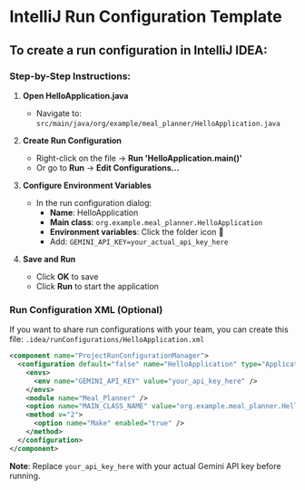 # IntelliJ Run Configuration Template

## To create a run configuration in IntelliJ IDEA:

### Step-by-Step Instructions:

1. **Open HelloApplication.java**
   - Navigate to: `src/main/java/org/example/meal_planner/HelloApplication.java`

2. **Create Run Configuration**
   - Right-click on the file → **Run 'HelloApplication.main()'**
   - Or go to **Run** → **Edit Configurations...**

3. **Configure Environment Variables**
   - In the run configuration dialog:
     - **Name**: HelloApplication
     - **Main class**: `org.example.meal_planner.HelloApplication`
     - **Environment variables**: Click the folder icon 📁
     - Add: `GEMINI_API_KEY=your_actual_api_key_here`

4. **Save and Run**
   - Click **OK** to save
   - Click **Run** to start the application

### Run Configuration XML (Optional)
If you want to share run configurations with your team, you can create this file:
`.idea/runConfigurations/HelloApplication.xml`

```xml
<component name="ProjectRunConfigurationManager">
  <configuration default="false" name="HelloApplication" type="Application" factoryName="Application">
    <envs>
      <env name="GEMINI_API_KEY" value="your_api_key_here" />
    </envs>
    <module name="Meal_Planner" />
    <option name="MAIN_CLASS_NAME" value="org.example.meal_planner.HelloApplication" />
    <method v="2">
      <option name="Make" enabled="true" />
    </method>
  </configuration>
</component>
```

**Note**: Replace `your_api_key_here` with your actual Gemini API key before running.
